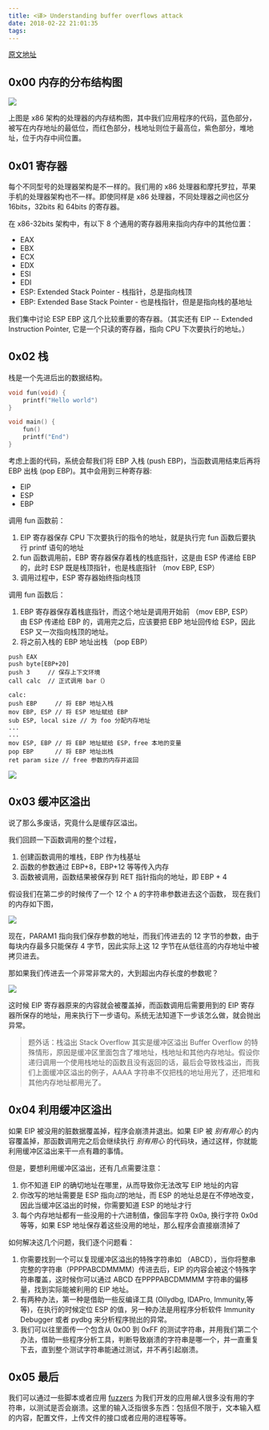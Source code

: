 ```yaml
---
title: <译> Understanding buffer overflows attack
date: 2018-02-22 21:01:35
tags:
---
```


[原文地址](https://itandsecuritystuffs.wordpress.com/2014/03/18/understanding-buffer-overflows-attacks-part-1/)

## 0x00 内存的分布结构图

![](https://itandsecuritystuffs.files.wordpress.com/2014/03/image_thumb.png?w=415&h=480&zoom=2)

上图是 x86 架构的处理器的内存结构图，其中我们应用程序的代码，蓝色部分，被写在内存地址的最低位，而红色部分，栈地址则位于最高位，紫色部分，堆地址，位于内存中间位置。

## 0x01 寄存器

每个不同型号的处理器架构是不一样的。我们用的 x86 处理器和摩托罗拉，苹果手机的处理器架构也不一样。即使同样是 x86 处理器，不同处理器之间也区分 16bits，32bits 和 64bits 的寄存器。

在 x86-32bits 架构中，有以下 8 个通用的寄存器用来指向内存中的其他位置：

- EAX
- EBX
- ECX
- EDX
- ESI
- EDI
- ESP: Extended Stack Pointer - 栈指针，总是指向栈顶
- EBP: Extended Base Stack Pointer - 也是栈指针，但是是指向栈的基地址

我们集中讨论 ESP EBP 这几个比较重要的寄存器。（其实还有 EIP -- Extended Instruction Pointer, 它是一个只读的寄存器，指向 CPU 下次要执行的地址。）


## 0x02 栈

栈是一个先进后出的数据结构。

````c
void fun(void) {
    printf("Hello world")
}

void main() {
    fun()
    printf("End")
}
````

考虑上面的代码，系统会帮我们将 EBP 入栈 (push EBP)，当函数调用结束后再将 EBP 出栈 (pop EBP)。其中会用到三种寄存器:

- EIP
- ESP
- EBP

调用 fun 函数前：

1. EIP 寄存器保存 CPU 下次要执行的指令的地址，就是执行完 fun 函数后要执行 printf 语句的地址
2. fun 函数调用前，EBP 寄存器保存着栈的栈底指针，这是由 ESP 传递给 EBP 的，此时 ESP 既是栈顶指针，也是栈底指针 （mov EBP, ESP）
3. 调用过程中，ESP 寄存器始终指向栈顶

调用 fun 函数后：

1. EBP 寄存器保存着栈底指针，而这个地址是调用开始前 （mov EBP, ESP） 由 ESP 传递给 EBP 的，调用完之后，应该要把 EBP 地址回传给 ESP，因此 ESP 又一次指向栈顶的地址。
2. 将之前入栈的 EBP 地址出栈 （pop EBP）


````assembly
push EAX
push byte[EBP+20]
push 3     // 保存上下文环境
call calc  // 正式调用 bar（）
````

````assembly
calc: 
push EBP     // 将 EBP 地址入栈
mov EBP, ESP // 将 ESP 地址赋给 EBP
sub ESP, local size // 为 foo 分配内存地址
...
...
mov ESP, EBP // 将 EBP 地址赋给 ESP，free 本地的变量
pop EBP      // 将 EBP 地址出栈
ret param size // free 参数的内存并返回
````

![](https://itandsecuritystuffs.files.wordpress.com/2014/03/image_thumb1.png?w=555&h=480&zoom=2)

## 0x03 缓冲区溢出

说了那么多废话，究竟什么是缓存区溢出。

我们回顾一下函数调用的整个过程，

1. 创建函数调用的堆栈，EBP 作为栈基址
2. 函数的参数通过 EBP+8，EBP+12 等等传入内存
3. 函数被调用，函数结果被保存到 RET 指针指向的地址，即 EBP + 4

假设我们在第二步的时候传了一个 12 个 `A` 的字符串参数进去这个函数，
现在我们的内存如下图，

![](https://itandsecuritystuffs.files.wordpress.com/2014/03/image_thumb2.png?w=617&h=480&zoom=2)

现在，PARAM1 指向我们保存参数的地址，而我们传进去的 12 字节的参数，由于每块内存最多只能保存 4 字节，因此实际上这 12 字节在从低往高的内存地址中被拷贝进去。

那如果我们传进去一个非常非常大的，大到超出内存长度的参数呢？

![](https://itandsecuritystuffs.files.wordpress.com/2014/03/image_thumb3.png?w=617&h=480&zoom=2)

这时候 EIP 寄存器原来的内容就会被覆盖掉，而函数调用后需要用到的 EIP 寄存器所保存的地址，用来执行下一步语句。系统无法知道下一步该怎么做，就会抛出异常。

> 题外话：栈溢出 Stack Overflow 其实是缓冲区溢出 Buffer Overflow 的特殊情形，原因是缓冲区里面包含了堆地址，栈地址和其他内存地址。假设你递归调用一个使用栈地址的函数且没有返回的话，最后会导致栈溢出，而我们上面缓冲区溢出的例子，AAAA 字符串不仅把栈的地址用光了，还把堆和其他内存地址都用光了。

## 0x04 利用缓冲区溢出

如果 EIP 被没用的脏数据覆盖掉，程序会崩溃并退出。如果 EIP 被 *别有用心* 的内容覆盖掉，那函数调用完之后会继续执行 *别有用心* 的代码块，通过这样，你就能利用缓冲区溢出来干一点有趣的事情。

但是，要想利用缓冲区溢出，还有几点需要注意：

1. 你不知道 EIP 的确切地址在哪里，从而导致你无法改写 EIP 地址的内容
2. 你改写的地址需要是 ESP 指向*过*的地址，而 ESP 的地址总是在不停地改变，因此当缓冲区溢出的时候，你需要知道 ESP 的地址才行
3. 每个内存地址都有一些没用的十六进制值，像回车字符 0x0a, 换行字符 0x0d 等等，如果 ESP 地址保存着这些没用的地址，那么程序会直接崩溃掉了

如何解决这几个问题，我们逐个问题看：

1. 你需要找到一个可以复现缓冲区溢出的特殊字符串如 （ABCD），当你将整串完整的字符串（PPPPABCDMMMM）传进去后，EIP 的内容会被这个特殊字符串覆盖，这时候你可以通过 ABCD 在PPPPABCDMMMM 字符串的偏移量，找到实际能被利用的 EIP 地址。
2. 有两种办法，第一种是借助一些反编译工具 (Ollydbg, IDAPro, Immunity,等等)，在执行的时候定位 ESP 的值，另一种办法是用程序分析软件 Immunity Debugger 或者 pydbg 来分析程序抛出的异常。
3. 我们可以往里面传一个包含从 0x00 到 0xFF 的测试字符串，并用我们第二个办法，借助一些程序分析工具，判断导致崩溃的字符串是哪一个，并一直重复下去，直到整个测试字符串能通过测试，并不再引起崩溃。

## 0x05 最后

我们可以通过一些脚本或者应用 [fuzzers](https://github.com/shellphish/fuzzer) 为我们开发的应用*输入*很多没有用的字符串，以测试是否会崩溃。这里的输入泛指很多东西：包括但不限于，文本输入框的内容，配置文件，上传文件的接口或者应用的进程等等。

